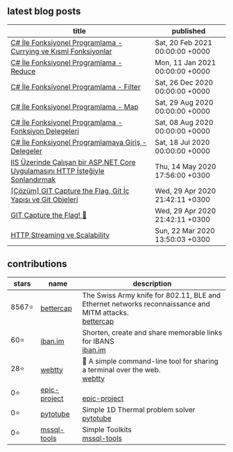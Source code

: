 ## latest blog posts

<!-- blog starts -->
| title | published |
| - | - | 
|[C# İle Fonksiyonel Programlama - Currying ve Kısmî Fonksiyonlar](https://blog.guneysu.xyz/post/functional-programming-with-csharp-currying-and-partial-functions/) | Sat, 20 Feb 2021 00:00:00 +0000 |
|[C# İle Fonksiyonel Programlama - Reduce](https://blog.guneysu.xyz/post/functional-programming-with-csharp-reduce/) | Mon, 11 Jan 2021 00:00:00 +0000 |
|[C# İle Fonksiyonel Programlama - Filter](https://blog.guneysu.xyz/post/functional-programming-with-csharp-filter/) | Sat, 26 Dec 2020 00:00:00 +0000 |
|[C# İle Fonksiyonel Programlama - Map](https://blog.guneysu.xyz/post/functional-programming-with-csharp-map/) | Sat, 29 Aug 2020 00:00:00 +0000 |
|[C# İle Fonksiyonel Programlama - Fonksiyon Delegeleri](https://blog.guneysu.xyz/post/functional-programming-with-csharp-function-delegates/) | Sat, 08 Aug 2020 00:00:00 +0000 |
|[C# İle Fonksiyonel Programlamaya Giriş - Delegeler](https://blog.guneysu.xyz/post/functional-programming-with-csharp-intro-delegates/) | Sat, 18 Jul 2020 00:00:00 +0000 |
|[IIS Üzerinde Çalışan bir ASP.NET Core Uygulamasını HTTP İsteğiyle Sonlandırmak](https://blog.guneysu.xyz/post/stopping-aspnetcore-web-via-http/) | Thu, 14 May 2020 17:56:00 +0300 |
|[[Çözüm] GIT Capture the Flag, Git İç Yapısı ve Git Objeleri](https://blog.guneysu.xyz/post/odulsuz-git-ctf-yarismasi-cozum/) | Wed, 29 Apr 2020 21:42:11 +0300 |
|[GIT Capture the Flag! 🏴](https://blog.guneysu.xyz/post/odulsuz-git-ctf-yarismasi/) | Wed, 29 Apr 2020 21:42:11 +0300 |
|[HTTP Streaming ve Scalability](https://blog.guneysu.xyz/post/http-streaming-asp-net-core/) | Sun, 22 Mar 2020 13:50:03 +0300 |
<!-- blog ends -->

## contributions
<!-- contribs starts -->
| stars | name | description |
| - | - | - |
 8567⭐ | [bettercap](bettercap/bettercap) | The Swiss Army knife for 802.11, BLE and Ethernet networks reconnaissance and MITM attacks.<br>[bettercap](https://www.bettercap.org/)
 60⭐ | [iban.im](monocash/iban.im) | Shorten, create and share memorable links for IBANS<br>[iban.im](https://iban.im)
 28⭐ | [webtty](nickvdyck/webtty) | <g-emoji class="g-emoji" alias="electric_plug" fallback-src="https://github.githubassets.com/images/icons/emoji/unicode/1f50c.png">🔌</g-emoji> A simple command-line tool for sharing a terminal over the web.<br>[webtty]()
 0⭐ | [epic-project](MehmetBaz/epic-project) | <br>[epic-project](None)
 0⭐ | [pytotube](guneysus-archieve/pytotube) | Simple 1D Thermal problem solver<br>[pytotube]()
 0⭐ | [mssql-tools](guneysus-archieve/mssql-tools) | Simple Toolkits<br>[mssql-tools](None)
<!-- contribs ends -->
